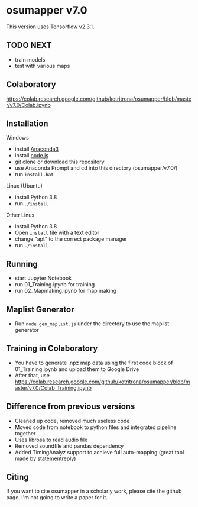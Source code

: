 # osumapper v7.0

This version uses Tensorflow v2.3.1.

## TODO NEXT

- train models
- test with various maps

## Colaboratory

https://colab.research.google.com/github/kotritrona/osumapper/blob/master/v7.0/Colab.ipynb

## Installation

Windows

- install [Anaconda3](https://www.anaconda.com/products/individual#windows)
- install [node.js](https://nodejs.org/)
- git clone or download this repository
- use Anaconda Prompt and cd into this directory (osumapper/v7.0/)
- run `install.bat`

Linux (Ubuntu)

- install Python 3.8
- run `./install`

Other Linux

- install Python 3.8
- Open `install` file with a text editor
- change "apt" to the correct package manager
- run `./install`

## Running

- start Jupyter Notebook
- run 01_Training.ipynb for training
- run 02_Mapmaking.ipynb for map making

## Maplist Generator

- Run `node gen_maplist.js` under the directory to use the maplist generator

## Training in Colaboratory

- You have to generate .npz map data using the first code block of 01_Training.ipynb and upload them to Google Drive
- After that, use https://colab.research.google.com/github/kotritrona/osumapper/blob/master/v7.0/Colab_Training.ipynb

## Difference from previous versions

- Cleaned up code, removed much useless code
- Moved code from notebook to python files and integrated pipeline together
- Uses librosa to read audio file
- Removed soundfile and pandas dependency
- Added TimingAnalyz support to achieve full auto-mapping (great tool made by [statementreply](https://osu.ppy.sh/users/126198))

## Citing

If you want to cite osumapper in a scholarly work, please cite the github page. I'm not going to write a paper for it.
